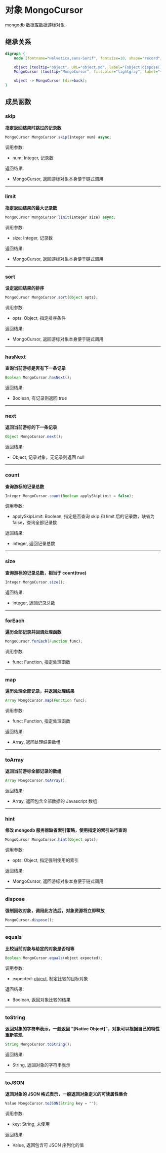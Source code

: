 # 对象 MongoCursor
mongodb 数据库数据游标对象

## 继承关系
```dot
digraph {
    node [fontname="Helvetica,sans-Serif", fontsize=10, shape="record", style="filled", fillcolor="white"];

    object [tooltip="object", URL="object.md", label="{object|dispose()\lequals()\ltoString()\ltoJSON()\l}"];
    MongoCursor [tooltip="MongoCursor", fillcolor="lightgray", label="{MongoCursor|skip()\llimit()\lsort()\lhasNext()\lnext()\lcount()\lsize()\lforEach()\lmap()\ltoArray()\lhint()\l}"];

    object -> MongoCursor [dir=back];
}
```

## 成员函数
        
### skip
**指定返回结果时跳过的记录数**

```JavaScript
MongoCursor MongoCursor.skip(Integer num) async;
```

调用参数:
* num: Integer, 记录数

返回结果:
* MongoCursor, 返回游标对象本身便于链式调用

--------------------------
### limit
**指定返回结果的最大记录数**

```JavaScript
MongoCursor MongoCursor.limit(Integer size) async;
```

调用参数:
* size: Integer, 记录数

返回结果:
* MongoCursor, 返回游标对象本身便于链式调用

--------------------------
### sort
**设定返回结果的排序**

```JavaScript
MongoCursor MongoCursor.sort(Object opts);
```

调用参数:
* opts: Object, 指定排序条件

返回结果:
* MongoCursor, 返回游标对象本身便于链式调用

--------------------------
### hasNext
**查询当前游标是否有下一条记录**

```JavaScript
Boolean MongoCursor.hasNext();
```

返回结果:
* Boolean, 有记录则返回 true

--------------------------
### next
**返回当前游标的下一条记录**

```JavaScript
Object MongoCursor.next();
```

返回结果:
* Object, 记录对象，无记录则返回 null

--------------------------
### count
**查询游标的记录总数**

```JavaScript
Integer MongoCursor.count(Boolean applySkipLimit = false);
```

调用参数:
* applySkipLimit: Boolean, 指定是否查询 skip 和 limit 后的记录数，缺省为 false，查询全部记录数

返回结果:
* Integer, 返回记录总数

--------------------------
### size
**查询游标的记录总数，相当于 count(true)**

```JavaScript
Integer MongoCursor.size();
```

返回结果:
* Integer, 返回记录总数

--------------------------
### forEach
**遍历全部记录并回调处理函数**

```JavaScript
MongoCursor.forEach(Function func);
```

调用参数:
* func: Function, 指定处理函数

--------------------------
### map
**遍历处理全部记录，并返回处理结果**

```JavaScript
Array MongoCursor.map(Function func);
```

调用参数:
* func: Function, 指定处理函数

返回结果:
* Array, 返回处理结果数组

--------------------------
### toArray
**返回当前游标全部记录的数组**

```JavaScript
Array MongoCursor.toArray();
```

返回结果:
* Array, 返回包含全部数据的 Javascript 数组

--------------------------
### hint
**修改 mongodb 服务器缺省索引策略，使用指定的索引进行查询**

```JavaScript
MongoCursor MongoCursor.hint(Object opts);
```

调用参数:
* opts: Object, 指定强制使用的索引

返回结果:
* MongoCursor, 返回游标对象本身便于链式调用

--------------------------
### dispose
**强制回收对象，调用此方法后，对象资源将立即释放**

```JavaScript
MongoCursor.dispose();
```

--------------------------
### equals
**比较当前对象与给定的对象是否相等**

```JavaScript
Boolean MongoCursor.equals(object expected);
```

调用参数:
* expected: [object](object.md), 制定比较的目标对象

返回结果:
* Boolean, 返回对象比较的结果

--------------------------
### toString
**返回对象的字符串表示，一般返回 "[Native Object]"，对象可以根据自己的特性重新实现**

```JavaScript
String MongoCursor.toString();
```

返回结果:
* String, 返回对象的字符串表示

--------------------------
### toJSON
**返回对象的 JSON 格式表示，一般返回对象定义的可读属性集合**

```JavaScript
Value MongoCursor.toJSON(String key = "");
```

调用参数:
* key: String, 未使用

返回结果:
* Value, 返回包含可 JSON 序列化的值

